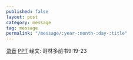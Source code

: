 ```yaml
---
published: false
layout: post
category: message
tag: message
permalink: "/message/:year-:month-:day-:title"
---
```


[录音](http://media.wcec-home.org/audio/message/20150315_Lu.mp3) [PPT](http://1drv.ms/19ocoTP) 经文: 哥林多前书9:19-23